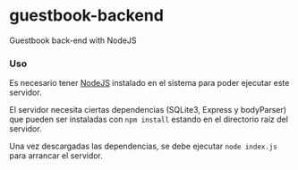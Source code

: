 guestbook-backend
=================

Guestbook back-end with NodeJS

### Uso
Es necesario tener [NodeJS](http://nodejs.org/download/) instalado en el sistema para poder ejecutar este servidor.

El servidor necesita ciertas dependencias (SQLite3, Express y bodyParser) que pueden ser instaladas con `npm install` estando en el directorio raíz del servidor.

Una vez descargadas las dependencias, se debe ejecutar `node index.js` para arrancar el servidor.
